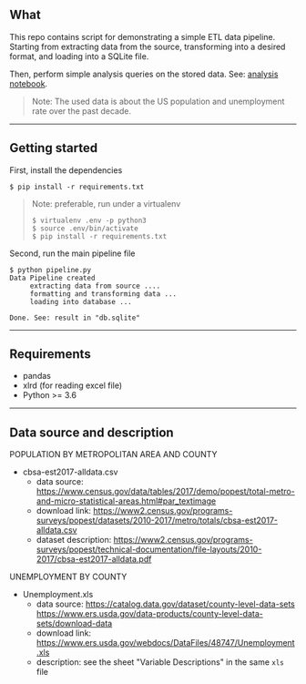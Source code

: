 

## What

This repo contains script for demonstrating a simple ETL data pipeline. Starting from extracting data from the source, transforming into a desired format, and loading into a SQLite file.

Then, perform simple analysis queries on the stored data. See: [analysis notebook](analysis.ipynb).

> Note: The used data is about the US population and unemployment rate over the past decade.


<hr>

## Getting started

First, install the dependencies
```
$ pip install -r requirements.txt
```
> Note: preferable, run under a virtualenv 
> 
> ```
> $ virtualenv .env -p python3
> $ source .env/bin/activate
> $ pip install -r requirements.txt
> ```

Second, run the main pipeline file

```
$ python pipeline.py
Data Pipeline created
	 extracting data from source ....
	 formatting and transforming data ...
	 loading into database ...

Done. See: result in "db.sqlite"
```

<hr>

## Requirements

- pandas
- xlrd (for reading excel file)
- Python >= 3.6


<hr>

## Data source and description



POPULATION BY METROPOLITAN AREA AND COUNTY


- cbsa-est2017-alldata.csv
	- data source:
		https://www.census.gov/data/tables/2017/demo/popest/total-metro-and-micro-statistical-areas.html#par_textimage
	- download link:
		https://www2.census.gov/programs-surveys/popest/datasets/2010-2017/metro/totals/cbsa-est2017-alldata.csv
	- dataset description:
		https://www2.census.gov/programs-surveys/popest/technical-documentation/file-layouts/2010-2017/cbsa-est2017-alldata.pdf



UNEMPLOYMENT BY COUNTY 


- Unemployment.xls
	- data source:
		https://catalog.data.gov/dataset/county-level-data-sets
		https://www.ers.usda.gov/data-products/county-level-data-sets/download-data
	- download link:
		https://www.ers.usda.gov/webdocs/DataFiles/48747/Unemployment.xls
	- description:
		see the sheet "Variable Descriptions" in the same `xls` file

